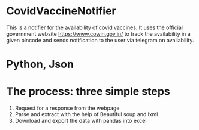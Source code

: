 # CovidVaccineNotifier
This is a notifier for the availability of covid vaccines. It uses the official government website https://www.cowin.gov.in/ to track the 
availability in a given pincode and sends notification to the user via telegram on availability.

# Python, Json

# The process: three simple steps
1. Request for a response from the webpage
2. Parse and extract with the help of Beautiful soup and lxml
3. Download and export the data with pandas into excel
